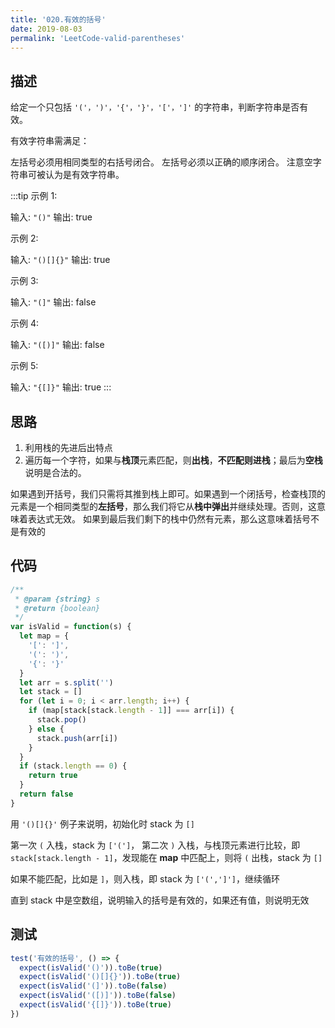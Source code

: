```yaml
---
title: '020.有效的括号'
date: 2019-08-03
permalink: 'LeetCode-valid-parentheses'
---
```


## 描述

给定一个只包括 `'('，')'，'{'，'}'，'['，']'` 的字符串，判断字符串是否有效。

有效字符串需满足：

左括号必须用相同类型的右括号闭合。
左括号必须以正确的顺序闭合。
注意空字符串可被认为是有效字符串。

:::tip
示例 1:

输入: `"()"`
输出: true

示例 2:

输入: `"()[]{}"`
输出: true

示例 3:

输入: `"(]"`
输出: false

示例 4:

输入: `"([)]"`
输出: false

示例 5:

输入: `"{[]}"`
输出: true
:::

## 思路

1. 利用栈的先进后出特点
2. 遍历每一个字符，如果与**栈顶**元素匹配，则**出栈**，**不匹配则进栈**；最后为**空栈**说明是合法的。

如果遇到开括号，我们只需将其推到栈上即可。如果遇到一个闭括号，检查栈顶的元素是一个相同类型的**左括号**，那么我们将它从**栈中弹出**并继续处理。否则，这意味着表达式无效。
如果到最后我们剩下的栈中仍然有元素，那么这意味着括号不是有效的

## 代码

```js
/**
 * @param {string} s
 * @return {boolean}
 */
var isValid = function(s) {
  let map = {
    '[': ']',
    '(': ')',
    '{': '}'
  }
  let arr = s.split('')
  let stack = []
  for (let i = 0; i < arr.length; i++) {
    if (map[stack[stack.length - 1]] === arr[i]) {
      stack.pop()
    } else {
      stack.push(arr[i])
    }
  }
  if (stack.length == 0) {
    return true
  }
  return false
}
```

用 `'()[]{}'` 例子来说明，初始化时 stack 为 `[]`

第一次 `(` 入栈，stack 为 `['(']`，
第二次 `)` 入栈，与栈顶元素进行比较，即 `stack[stack.length - 1]`，发现能在 **map** 中匹配上，则将 `(` 出栈，stack 为 `[]`

如果不能匹配，比如是 `]`，则入栈，即 stack 为 `['(',']']`，继续循环

直到 stack 中是空数组，说明输入的括号是有效的，如果还有值，则说明无效

## 测试

```js
test('有效的括号', () => {
  expect(isValid('()')).toBe(true)
  expect(isValid('()[]{}')).toBe(true)
  expect(isValid('(]')).toBe(false)
  expect(isValid('([)]')).toBe(false)
  expect(isValid('{[]}')).toBe(true)
})
```
